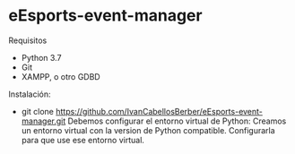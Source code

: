 # eEsports-event-manager
Requisitos
- Python 3.7
- Git
- XAMPP, o otro GDBD

Instalación:
 - git clone https://github.com/IvanCabellosBerber/eEsports-event-manager.git
 Debemos configurar el entorno virtual de Python:
  Creamos un entorno virtual con la version de Python compatible.
  Configurarla para que use ese entorno virtual.
